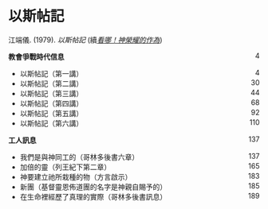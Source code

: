 # 以斯帖記
江端儀. (1979). *以斯帖記* (續[*看哪！神榮耀的作為*](看哪！神榮耀的作為.md))

**教會爭戰時代信息** <span style="float: right;">4</span>

* 以斯帖記（第一講） <span style="float: right;">4</span>
* 以斯帖記（第二講） <span style="float: right;">30</span>
* 以斯帖記（第三講） <span style="float: right;">44</span>
* 以斯帖記（第四講） <span style="float: right;">68</span>
* 以斯帖記（第五講） <span style="float: right;">92</span>
* 以斯帖記（第六講） <span style="float: right;">110</span>

**工人訊息** <span style="float: right;">137</span>

* 我們是與神同工的（哥林多後書六章） <span style="float: right;">137</span>
* 加倍的靈（列王紀下第二章） <span style="float: right;">165</span>
* 神要建立祂所栽種的物（方言啟示） <span style="float: right;">183</span>
* 新團（基督靈恩佈道團的名字是神親自賜予的） <span style="float: right;">185</span>
* 在生命裡經歷了真理的實際（哥林多後書訊息） <span style="float: right;">189</span>
